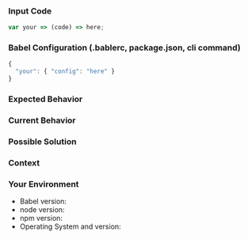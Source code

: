 <!---
BEFORE YOU SUBMIT please read the following:

If you have a support request or question please submit them to on of this resources:

* Discussion Forum: https://discuss.babeljs.io/
* StackOverflow: http://stackoverflow.com/questions/tagged/babeljsusing the tag `[babeljs]`
* Slack community: https://slack.babeljs.io/

Issues on github are only issues related to development of babelitself.
We cannot answer support questions here.
-->

<!--- Provide a general summary of the issue in the Title above -->

### Input Code
<!--- If you're describing a bug, please let us know which sample code reproduces your problem -->

```js
var your => (code) => here;
```

### Babel Configuration (.bablerc, package.json, cli command)
<!--- If describing a bug, tell us what your babel configuration looks like -->

```js
{
  "your": { "config": "here" }
}
```

### Expected Behavior
<!--- If you're describing a bug, tell us what should happen -->
<!--- If you're suggesting a change/improvement, tell us how it should work -->

### Current Behavior
<!--- If describing a bug, tell us what happens instead of the expected behavior -->
<!--- If suggesting a change/improvement, explain the difference from current behavior -->

### Possible Solution
<!--- Not obligatory, but suggest a fix/reason for the bug, -->
<!--- or ideas how to implement the addition or change -->

### Context
<!--- How has this issue affected you? What are you trying to accomplish? -->
<!--- Providing context helps us come up with a solution that is most useful in the real world -->

### Your Environment
<!--- Include as many relevant details about the environment you experienced the bug in -->
* Babel version:
* node version:
* npm version:
* Operating System and version:
